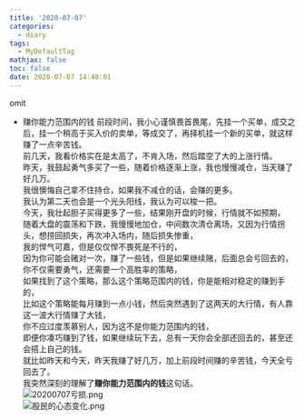 ```yaml
---
title: '2020-07-07'
categories:
  - diary
tags:
  - MyDefaultTag
mathjax: false
toc: false
date: 2020-07-07 14:48:01
---
```

omit
<!--more-->

* 赚你能力范围内的钱
前段时间，我小心谨慎畏首畏尾，先挂一个买单，成交之后，挂一个稍高于买入价的卖单，等成交了，再择机挂一个新的买单，就这样赚了一点辛苦钱。  
前几天，我看价格实在是太高了，不肯入场，然后踏空了大的上涨行情。  
昨天，我鼓起勇气多买了一些，随着价格逐渐上涨，我也慢慢减仓，当天赚了好几万。  
我很懊悔自己拿不住持仓，如果我不减仓的话，会赚的更多。  
我认为第二天也会是一个光头阳线，我认为可以梭一把。  
今天，我壮起胆子买得更多了一些，结果刚开盘的时候，行情就不如预期，  
随着大盘的震荡和下跌，我慢慢地加仓，中间数次清仓离场，又因为行情拐头，想捞回损失，再次冲入场内，随后损失惨重，  
我的悍气可嘉，但是仅仅悍不畏死是不行的，  
因为你可能会赌对一次，赚了一些钱，但是如果继续赌，后面总会亏回去的，  
你不仅需要勇气，还需要一个高胜率的策略，  
如果找到了这个策略，那么这个策略范围内的钱，你是能相对稳定的赚到手的，  
比如这个策略能每月赚到一点小钱，然后突然遇到了这两天的大行情，有人靠这一波大行情赚了大钱，  
你不应过度羡慕别人，因为这不是你能力范围内的钱，  
即便你凑巧赚到了钱，如果继续玩下去，总有一天你会全部还回去的，甚至还会搭上自己的钱。  
就比如昨天和今天，昨天我赚了好几万，加上前段时间赚的辛苦钱，今天全亏回去了。  
我突然深刻的理解了**赚你能力范围内的钱**这句话。  
![20200707亏损.png](20200707亏损.png)  
![股民的心态变化.png](股民的心态变化.png)  
